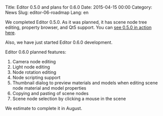 Title: Editor 0.5.0 and plans for 0.6.0
Date: 2015-04-15 00:00
Category: News
Slug: editor-06-roadmap
Lang: en

We completed Editor 0.5.0. As it was planned, it has scene node tree editing, property browser, and Qt5 support. You can <a title="Editor 0.5.0" href="https://youtu.be/Vb2Q6IuQDbo" target="_blank">see 0.5.0 in action here</a>. 

Also, we have just started Editor 0.6.0 development.

Editor 0.6.0 planned features:

1. Camera node editing
1. Light node editing
1. Node rotation editing
1. Node scripting support
1. Thumbnail dialog to preview materials and models when editing scene node material and model properties
1. Copying and pasting of scene nodes
1. Scene node selection by clicking a mouse in the scene


We estimate to complete it in August.

